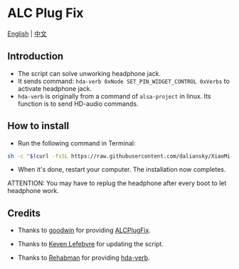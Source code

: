 # ALC Plug Fix

[English](README.md) | [中文](README_CN.md)

## Introduction

* The script can solve unworking headphone jack.
* It sends command: `hda-verb 0xNode SET_PIN_WIDGET_CONTROL 0xVerbs` to activate headphone jack.
* `hda-verb` is originally from a command of `alsa-project` in linux. Its function is to send HD-audio commands.


## How to install

- Run the following command in Terminal:

```bash
sh -c "$(curl -fsSL https://raw.githubusercontent.com/daliansky/XiaoMi-Pro/master/ALCPlugFix/one-key-alcplugfix.sh)"
```

- When it's done, restart your computer. The installation now completes.

ATTENTION: You may have to replug the headphone after every boot to let headphone work.


## Credits

* Thanks to [goodwin](https://github.com/goodwin) for providing [ALCPlugFix](https://github.com/goodwin/ALCPlugFix).

* Thanks to [Keven Lefebvre](https://github.com/orditeck) for updating the script.

* Thanks to [Rehabman](https://github.com/RehabMan) for providing [hda-verb](https://github.com/RehabMan/EAPD-Codec-Commander).
